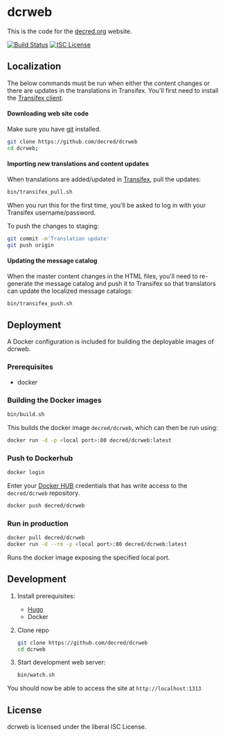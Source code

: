 dcrweb
======

This is the code for the [decred.org](https://www.decred.org) website.

[![Build Status](https://travis-ci.org/decred/dcrweb.png?branch=master)](https://travis-ci.org/decred/dcrweb)
[![ISC License](http://img.shields.io/badge/license-ISC-blue.svg)](http://copyfree.org)


## Localization

The below commands must be run when either the content changes or there are updates in the translations in Transifex.  You'll first need to install the [Transifex client](https://docs.transifex.com/client/installing-the-client).

#### Downloading web site code

Make sure you have [git](https://git-scm.com/) installed.

```sh
git clone https://github.com/decred/dcrweb
cd dcrweb;
```

#### Importing new translations and content updates

When translations are added/updated in [Transifex](https://www.transifex.com/decred/), pull the updates:

```sh
bin/transifex_pull.sh
```

When you run this for the first time, you'll be asked to log in with your Transifex username/password.

To push the changes to staging:

```sh
git commit -m'Translation update'
git push origin
```

#### Updating the message catalog

When the master content changes in the HTML files, you'll need to re-generate the message catalog and push it to Transifex so that translators can update the localized message catalogs:

```sh
bin/transifex_push.sh
```

## Deployment

A Docker configuration is included for building the deployable images of dcrweb.

### Prerequisites
  - docker

### Building the Docker images

```sh
bin/build.sh
```
This builds the docker image `decred/dcrweb`, which can then be run using:

```sh
docker run -d -p <local port>:80 decred/dcrweb:latest
```

### Push to Dockerhub

```sh
docker login
```

Enter your [Docker HUB](https://hub.docker.com/) credentials that has write access to the `decred/dcrweb` repository.

```sh
docker push decred/dcrweb
```

### Run in production

```sh
docker pull decred/dcrweb
docker run -d --rm -p <local port>:80 decred/dcrweb:latest
```

Runs the docker image exposing the specified local port.

## Development

1. Install prerequisites:

   * [Hugo](https://gohugo.io/)
   * Docker

2. Clone repo
    ```sh
    git clone https://github.com/decred/dcrweb
    cd dcrweb
    ```

3. Start development web server:
    ```sh
    bin/watch.sh
    ```

You should now be able to access the site at `http://localhost:1313`

## License

dcrweb is licensed under the liberal ISC License.